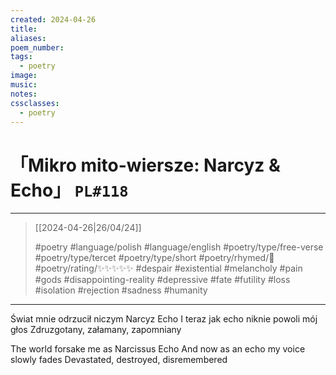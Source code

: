 ```yaml
---
created: 2024-04-26
title:
aliases:
poem_number:
tags:
  - poetry
image:
music:
notes:
cssclasses:
  - poetry
---
```

# 「Mikro mito-wiersze: Narcyz & Echo」 `PL#118`

---

> [[2024-04-26|26/04/24]]
> 
> #poetry 
> #language/polish #language/english 
> #poetry/type/free-verse #poetry/type/tercet #poetry/type/short 
> #poetry/rhymed/🔴 
> #poetry/rating/✨✨✨✨✨ 
> #despair #existential #melancholy #pain #gods #disappointing-reality #depressive #fate #futility #loss #isolation #rejection #sadness #humanity 

---

Świat mnie odrzucił niczym Narcyz Echo
I teraz jak echo niknie powoli mój głos
Zdruzgotany, załamany, zapomniany

The world forsake me as Narcissus Echo 
And now as an echo my voice slowly fades
Devastated, destroyed, disremembered